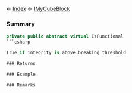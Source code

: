 ← [Index](Api-Index) ← [IMyCubeBlock](VRage.Game.ModAPI.Ingame.IMyCubeBlock)

### Summary

```csharp
private public abstract virtual IsFunctional
```csharp

True if integrity is above breaking threshold

### Returns

### Example

### Remarks

